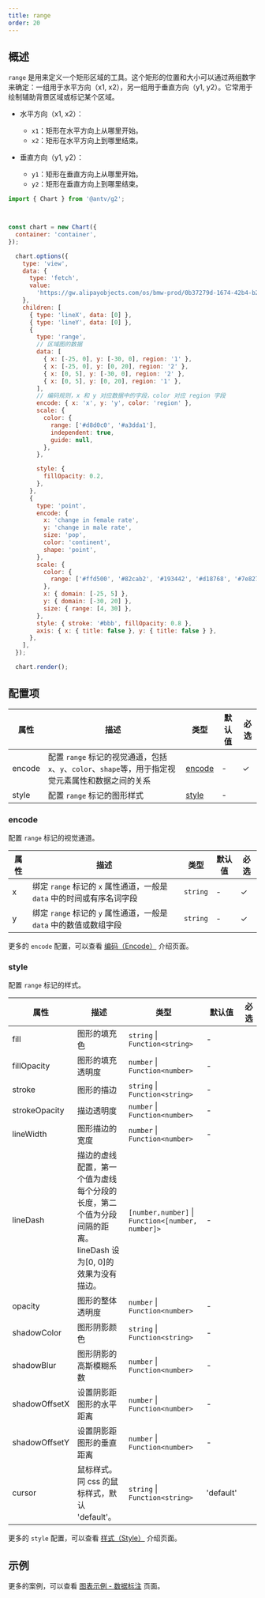 ```yaml
---
title: range
order: 20
---
```


## 概述

`range` 是用来定义一个矩形区域的工具。这个矩形的位置和大小可以通过两组数字来确定：一组用于水平方向（x1, x2），另一组用于垂直方向（y1, y2）。它常用于绘制辅助背景区域或标记某个区域。

- 水平方向（x1, x2）：

  - `x1`：矩形在水平方向上从哪里开始。
  - `x2`：矩形在水平方向上到哪里结束。

- 垂直方向（y1, y2）：

  - `y1`：矩形在垂直方向上从哪里开始。
  - `y2`：矩形在垂直方向上到哪里结束。

```js | ob { autoMount: true }
import { Chart } from '@antv/g2';



const chart = new Chart({
  container: 'container',
});

  chart.options({
    type: 'view',
    data: {
      type: 'fetch',
      value:
        'https://gw.alipayobjects.com/os/bmw-prod/0b37279d-1674-42b4-b285-29683747ad9a.json',
    },
    children: [
      { type: 'lineX', data: [0] },
      { type: 'lineY', data: [0] },
      {
        type: 'range',
        // 区域图的数据
        data: [
          { x: [-25, 0], y: [-30, 0], region: '1' },
          { x: [-25, 0], y: [0, 20], region: '2' },
          { x: [0, 5], y: [-30, 0], region: '2' },
          { x: [0, 5], y: [0, 20], region: '1' },
        ],
        // 编码规则，x 和 y 对应数据中的字段，color 对应 region 字段
        encode: { x: 'x', y: 'y', color: 'region' },
        scale: {
          color: {
            range: ['#d8d0c0', '#a3dda1'],
            independent: true,
            guide: null,
          },
        },

        style: {
          fillOpacity: 0.2,
        },
      },
      {
        type: 'point',
        encode: {
          x: 'change in female rate',
          y: 'change in male rate',
          size: 'pop',
          color: 'continent',
          shape: 'point',
        },
        scale: {
          color: {
            range: ['#ffd500', '#82cab2', '#193442', '#d18768', '#7e827a'],
          },
          x: { domain: [-25, 5] },
          y: { domain: [-30, 20] },
          size: { range: [4, 30] },
        },
        style: { stroke: '#bbb', fillOpacity: 0.8 },
        axis: { x: { title: false }, y: { title: false } },
      },
    ],
  });

  chart.render();
```

## 配置项

| 属性   | 描述                                                                                                | 类型              | 默认值 | 必选 |
| ------ | --------------------------------------------------------------------------------------------------- | ----------------- | ------ | ---- |
| encode | 配置 `range` 标记的视觉通道，包括`x`、`y`、`color`、`shape`等，用于指定视觉元素属性和数据之间的关系 | [encode](#encode) | -      | ✓    |
| style  | 配置 `range` 标记的图形样式                                                                         | [style](#style)   | -      |      |

### encode

配置 `range` 标记的视觉通道。

| 属性 | 描述                                                                   | 类型     | 默认值 | 必选 |
| ---- | ---------------------------------------------------------------------- | -------- | ------ | ---- |
| x    | 绑定 `range` 标记的 `x` 属性通道，一般是 `data` 中的时间或有序名词字段 | `string` | -      | ✓    |
| y    | 绑定 `range` 标记的 `y` 属性通道，一般是 `data` 中的数值或数组字段     | `string` | -      | ✓    |

更多的 `encode` 配置，可以查看 [编码（Encode）](/manual/core/encode) 介绍页面。

### style

配置 `range` 标记的样式。

| 属性          | 描述                                                                                                          | 类型                                              | 默认值    | 必选 |
| ------------- | ------------------------------------------------------------------------------------------------------------- | ------------------------------------------------- | --------- | ---- |
| fill          | 图形的填充色                                                                                                  | `string` \| `Function<string>`                    | -         |      |
| fillOpacity   | 图形的填充透明度                                                                                              | `number` \| `Function<number>`                    | -         |      |
| stroke        | 图形的描边                                                                                                    | `string` \| `Function<string>`                    | -         |      |
| strokeOpacity | 描边透明度                                                                                                    | `number` \| `Function<number>`                    | -         |      |
| lineWidth     | 图形描边的宽度                                                                                                | `number` \| `Function<number>`                    | -         |      |
| lineDash      | 描边的虚线配置，第一个值为虚线每个分段的长度，第二个值为分段间隔的距离。lineDash 设为[0, 0]的效果为没有描边。 | `[number,number]` \| `Function<[number, number]>` | -         |      |
| opacity       | 图形的整体透明度                                                                                              | `number` \| `Function<number>`                    | -         |      |
| shadowColor   | 图形阴影颜色                                                                                                  | `string` \| `Function<string>`                    | -         |      |
| shadowBlur    | 图形阴影的高斯模糊系数                                                                                        | `number` \| `Function<number>`                    | -         |      |
| shadowOffsetX | 设置阴影距图形的水平距离                                                                                      | `number` \| `Function<number>`                    | -         |      |
| shadowOffsetY | 设置阴影距图形的垂直距离                                                                                      | `number` \| `Function<number>`                    | -         |      |
| cursor        | 鼠标样式。同 css 的鼠标样式，默认 'default'。                                                                 | `string` \| `Function<string>`                    | 'default' |      |

更多的 `style` 配置，可以查看 [样式（Style）](/manual/core/style) 介绍页面。

## 示例

更多的案例，可以查看 [图表示例 - 数据标注](/examples#annotation-range) 页面。
